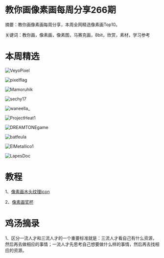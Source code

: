 # 教你画像素画每周分享266期


  摘要：教你画像素画每周分享，本周全网精选像素画Top10。

  关键词：教你画，像素画，像素图，马赛克画，8bit，欣赏，素材，学习参考

# 本周精选

![VeyoPixel](https://pbs.twimg.com/media/GB9Tx-qXgAA-0fm?format=png&name=small)

![pixelflag](https://pbs.twimg.com/media/GB60m7QbQAAQgpH?format=png&name=medium)

![Mamoruhik](https://pbs.twimg.com/media/GB4_xlrW4AAItKw?format=png&name=medium)

![sechy17](https://pbs.twimg.com/media/GB3jBT3bcAACy6R?format=png&name=medium)

![waneella_](https://pbs.twimg.com/media/GB5HwDybQAABkp9?format=jpg&name=medium)

![ProjectHeat1](https://pbs.twimg.com/media/GB5ceo2XEAA2cbR?format=png&name=900x900)

![DREAMTONEgame](https://pbs.twimg.com/media/GB9q6gDXUAAfiAB?format=png&name=900x900)

![batfeula](https://pbs.twimg.com/media/GB2dNnHXAAA8lB2?format=jpg&name=medium)

![ElMetallico1](https://pbs.twimg.com/media/GB5zdzxXgAA7m78?format=png&name=medium)

![LapesDoc](https://pbs.twimg.com/media/GB5Ldr9XAAEzv7s?format=png&name=medium)


# 教程

1、[像素画木头纹理icon](https://mp.weixin.qq.com/s/8YN3ApKEUrEBMGBlXuLpww)

2、[像素画奖杯](https://mp.weixin.qq.com/s/M-nnGYeQPHmu8JaLtaIE4g)


# 鸡汤摘录

1、区分一流人才和三流人才的一个重要标准就是：三流人才看自己有什么资源，然后再去做相应的事情；一流人才先思考自己想要做什么样的事情，然后再去找相应的资源。